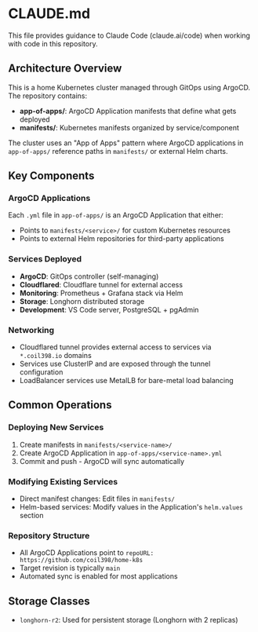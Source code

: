 # CLAUDE.md

This file provides guidance to Claude Code (claude.ai/code) when working with code in this repository.

## Architecture Overview

This is a home Kubernetes cluster managed through GitOps using ArgoCD. The repository contains:

- **app-of-apps/**: ArgoCD Application manifests that define what gets deployed
- **manifests/**: Kubernetes manifests organized by service/component

The cluster uses an "App of Apps" pattern where ArgoCD applications in `app-of-apps/` reference paths in `manifests/` or external Helm charts.

## Key Components

### ArgoCD Applications
Each `.yml` file in `app-of-apps/` is an ArgoCD Application that either:
- Points to `manifests/<service>/` for custom Kubernetes resources
- Points to external Helm repositories for third-party applications

### Services Deployed
- **ArgoCD**: GitOps controller (self-managing)
- **Cloudflared**: Cloudflare tunnel for external access
- **Monitoring**: Prometheus + Grafana stack via Helm
- **Storage**: Longhorn distributed storage
- **Development**: VS Code server, PostgreSQL + pgAdmin

### Networking
- Cloudflared tunnel provides external access to services via `*.coil398.io` domains
- Services use ClusterIP and are exposed through the tunnel configuration
- LoadBalancer services use MetalLB for bare-metal load balancing

## Common Operations

### Deploying New Services
1. Create manifests in `manifests/<service-name>/`
2. Create ArgoCD Application in `app-of-apps/<service-name>.yml`
3. Commit and push - ArgoCD will sync automatically

### Modifying Existing Services
- Direct manifest changes: Edit files in `manifests/`
- Helm-based services: Modify values in the Application's `helm.values` section

### Repository Structure
- All ArgoCD Applications point to `repoURL: https://github.com/coil398/home-k8s`
- Target revision is typically `main`
- Automated sync is enabled for most applications

## Storage Classes
- `longhorn-r2`: Used for persistent storage (Longhorn with 2 replicas)